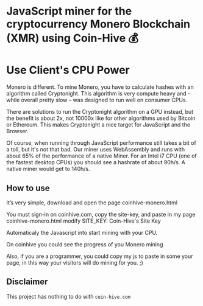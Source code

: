 # JavaScript miner for the cryptocurrency Monero Blockchain (XMR) using Coin-Hive 💰

# Use Client's CPU Power
Monero is different. To mine Monero, you have to calculate hashes with an algorithm called Cryptonight. This algorithm is very compute heavy and – while overall pretty slow – was designed to run well on consumer CPUs.

There are solutions to run the Cryptonight algorithm on a GPU instead, but the benefit is about 2x, not 10000x like for other algorithms used by Bitcoin or Ethereum. This makes Cryptonight a nice target for JavaScript and the Browser.

Of course, when running through JavaScript performance still takes a bit of a toll, but it's not that bad. Our miner uses WebAssembly and runs with about 65% of the performance of a native Miner. For an Intel i7 CPU (one of the fastest desktop CPUs) you should see a hashrate of about 90h/s. A native miner would get to 140h/s.

## How to use
It’s very simple, download and open the page coinhive-monero.html

You must sign-in on coinhive.com, copy the site-key, and paste in my page coinhive-monero.html
modify SITE_KEY: Coin-Hive's Site Key

Automaticaly the Javascript into start mining with your CPU.

On coinhive you could see the progress of you Monero mining

Also, if you are a programmer, you could copy my js to paste in some your page, in this way your visitors will do mining for you. ;)

## Disclaimer
This project has nothing to do with `coin-hive.com`
